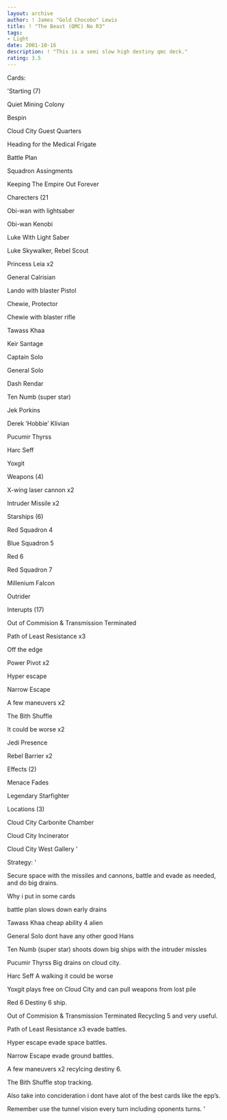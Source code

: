 ```yaml
---
layout: archive
author: ! James "Gold Chocobo" Lewis
title: ! "The Beast (QMC) No R3"
tags:
- Light
date: 2001-10-16
description: ! "This is a semi slow high destiny qmc deck."
rating: 3.5
---
```

Cards: 

'Starting (7)

Quiet Mining Colony

Bespin

Cloud City Guest Quarters

Heading for the Medical Frigate

Battle Plan

Squadron Assingments

Keeping The Empire Out Forever


Charecters (21

Obi-wan with lightsaber

Obi-wan Kenobi

Luke With Light Saber

Luke Skywalker, Rebel Scout

Princess Leia x2

General Calrisian

Lando with blaster Pistol

Chewie, Protector

Chewie with blaster rifle

Tawass Khaa

Keir Santage

Captain Solo

General Solo

Dash Rendar

Ten Numb (super star)

Jek Porkins

Derek ’Hobbie’ Klivian

Pucumir Thyrss

Harc Seff

Yoxgit


Weapons (4)

X-wing laser cannon x2

Intruder Missile x2


Starships (6)

Red Squadron 4

Blue Squadron 5

Red 6

Red Squadron 7

Millenium Falcon

Outrider


Interupts (17)

Out of Commision & Transmission Terminated

Path of Least Resistance x3

Off the edge

Power Pivot x2

Hyper escape

Narrow Escape

A few maneuvers x2

The Bith Shuffle

It could be worse x2

Jedi Presence

Rebel Barrier x2


Effects (2)

Menace Fades

Legendary Starfighter


Locations (3)

Cloud City Carbonite Chamber

Cloud City Incinerator

Cloud City West Gallery '

Strategy: '

Secure space with the missiles and cannons, battle and evade as needed, and do big drains.


Why i put in some cards


battle plan slows down early drains


Tawass Khaa cheap ability 4 alien

General Solo dont have any other good Hans

Ten Numb (super star) shoots down big ships with the intruder missles 

Pucumir Thyrss Big drains on cloud city.

Harc Seff A walking it could be worse

Yoxgit plays free on Cloud City and can pull weapons from lost pile

Red 6 Destiny 6 ship.

Out of Commision & Transmission Terminated Recycling 5 and very useful.

Path of Least Resistance x3 evade battles.

Hyper escape evade space battles.

Narrow Escape evade ground battles.

A few maneuvers x2 recylcing destiny 6.

The Bith Shuffle stop tracking.


Also take into concideration i dont have alot of the best cards like the epp’s.

Remember use the tunnel vision every turn including oponents turns. '
